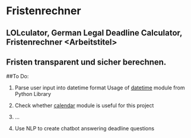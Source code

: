 # Fristenrechner
## LOLculator, German Legal Deadline Calculator, Fristenrechner \<Arbeitstitel>
## Fristen transparent und sicher berechnen.


##To Do:
1. Parse user input into datetime format
Usage of [datetime](https://docs.python.org/3/library/datetime.html) module from Python Library

2. Check whether [calendar](https://docs.python.org/3/library/calendar.html) module is useful for this project

3. ...

100. Use NLP to create chatbot answering deadline questions

